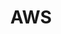 ---
layout: tag-list
type: tag
title: AWS
slug: aws
category: study
sidebar: true
order: 2
description: >
   AWS study
---